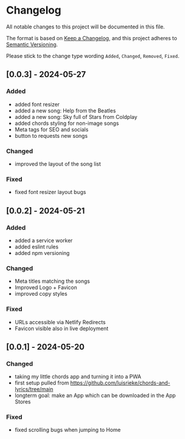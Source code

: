 # Changelog

All notable changes to this project will be documented in this file.

The format is based on [Keep a Changelog](https://keepachangelog.com/en/1.0.0/),
and this project adheres to [Semantic Versioning](https://semver.org/spec/v2.0.0.html).

Please stick to the change type wording `Added`, `Changed`, `Removed`, `Fixed`.

## [0.0.3] - 2024-05-27

### Added

- added font resizer
- added a new song: Help from the Beatles
- added a new song: Sky full of Stars from Coldplay
- added chords styling for non-image songs
- Meta tags for SEO and socials
- button to requests new songs

### Changed

- improved the layout of the song list

### Fixed

- fixed font resizer layout bugs

## [0.0.2] - 2024-05-21

### Added

- added a service worker
- added eslint rules
- added npm versioning

### Changed

- Meta titles matching the songs
- Improved Logo + Favicon
- improved copy styles

### Fixed

- URLs accessible via Netlify Redirects
- Favicon visible also in live deployment

## [0.0.1] - 2024-05-20

### Changed

- taking my little chords app and turning it into a PWA
- first setup pulled from https://github.com/luisrieke/chords-and-lyrics/tree/main
- longterm goal: make an App which can be downloaded in the App Stores

### Fixed

- fixed scrolling bugs when jumping to Home
